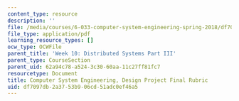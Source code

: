 ```yaml
---
content_type: resource
description: ''
file: /media/courses/6-033-computer-system-engineering-spring-2018/df7097db2a3753b906cd51adc0ef46a5_MIT6_033S18dpr_rubric.pdf
file_type: application/pdf
learning_resource_types: []
ocw_type: OCWFile
parent_title: 'Week 10: Distributed Systems Part III'
parent_type: CourseSection
parent_uid: 62a94c78-a524-3c30-60aa-11c27ff81fc7
resourcetype: Document
title: Computer System Engineering, Design Project Final Rubric
uid: df7097db-2a37-53b9-06cd-51adc0ef46a5
---
```

